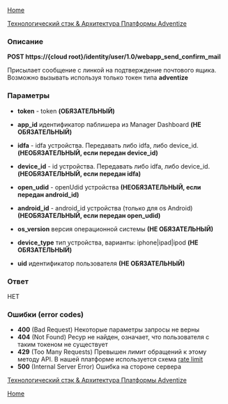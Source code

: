 [Home](../README.md)

[Технологический стэк & Архитектура Платформы Adventize](https://github.com/WiseWaveCorporationLimited/platform-architecture/blob/master/README.md)

### Описание


**POST   https://{cloud root}/identity/user/1.0/webapp_send_confirm_mail**

Присылает сообщение с линкой на подтверждение почтового ящика. Возможно вызывать используя только токен типа **adventize**

### Параметры

* **token** - token **(ОБЯЗАТЕЛЬНЫЙ)**

* **app_id** идентификатор паблишера из Manager Dashboard **(НЕ ОБЯЗАТЕЛЬНЫЙ)**
* **idfa** - idfa устройства. Передавать либо idfa, либо device_id. **(НЕОБЯЗАТЕЛЬНЫЙ, если передан device_id)**
* **device_id** - id устройства. Передавать либо idfa, либо device_id. **(НЕОБЯЗАТЕЛЬНЫЙ, если передан idfa)**
* **open_udid** - openUdid устройства **(НЕОБЯЗАТЕЛЬНЫЙ, если передан android_id)**
* **android_id** - android_id устройства (только для os Android) **(НЕОБЯЗАТЕЛЬНЫЙ, если передан open_udid)**
* **os_version** версия операционной системы **(НЕ ОБЯЗАТЕЛЬНЫЙ)**
* **device_type** тип устройства, варианты: iphone|ipad|ipod **(НЕ ОБЯЗАТЕЛЬНЫЙ)**
* **uid** идентификатор пользователя **(НЕ ОБЯЗАТЕЛЬНЫЙ)**

### Ответ

НЕТ

### Ошибки (error codes)

* **400** (Bad Request) Некоторые параметры запросы не верны
* **404** (Not Found) Ресур не найден, означает, что пользователя с таким токеном не существует
* **429** (Too Many Requests) Превышен лимит обращений к этому методу API. В нашей платформе используется схема [rate limit](http://en.wikipedia.org/wiki/Rate_limiting)
* **500** (Internal Server Error) Ошибка на стороне сервера


[Технологический стэк & Архитектура Платформы Adventize](https://github.com/WiseWaveCorporationLimited/platform-architecture/blob/master/README.md)

[Home](../README.md)
